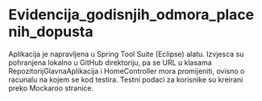 # Evidencija_godisnjih_odmora_placenih_dopusta


Aplikacija je napravljena u Spring Tool Suite (Eclipse) alatu.
Izvjesca su pohranjena lokalno u GitHub direktoriju, pa se URL u klasama RepozitorijGlavnaAplikacija i HomeController mora promijeniti, ovisno o racunalu na kojem se kod testira.
Testni podaci za korisnike su kreirani preko Mockaroo stranice.